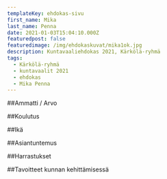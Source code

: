 ```yaml
---
templateKey: ehdokas-sivu
first_name: Mika
last_name: Penna
date: 2021-01-03T15:04:10.000Z
featuredpost: false
featuredimage: /img/ehdokaskuvat/mika1ok.jpg
description: Kuntavaaliehdokas 2021, Kärkölä-ryhmä
tags:
  - Kärkölä-ryhmä
  - kuntavaalit 2021
  - ehdokas
  - Mika Penna
---
```

##Ammatti / Arvo

##Koulutus

##Ikä

##Asiantuntemus

##Harrastukset

##Tavoitteet kunnan kehittämisessä